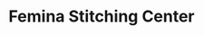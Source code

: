 ---
title: "Femina Stitching Center"
url: /thiruvananthapuram/femina-stitching-center/
shop: Schneiderei
---
